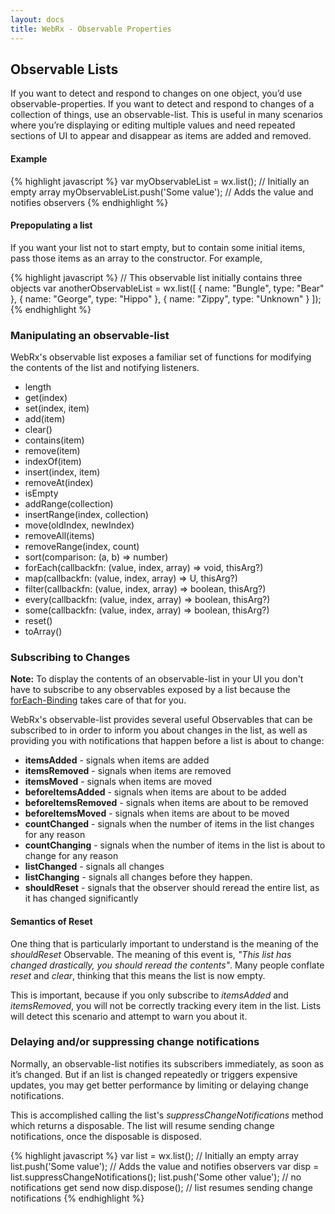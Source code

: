 ```yaml
---
layout: docs
title: WebRx - Observable Properties
---
```

## Observable Lists

If you want to detect and respond to changes on one object, you’d use observable-properties. If you want to detect and respond to changes of a collection of things, use an observable-list. This is useful in many scenarios where you’re displaying or editing multiple values and need repeated sections of UI to appear and disappear as items are added and removed.

#### Example

{% highlight javascript %}
var myObservableList = wx.list();    // Initially an empty array
myObservableList.push('Some value'); // Adds the value and notifies observers
{% endhighlight %}


#### Prepopulating a list

If you want your list not to start empty, but to contain some initial items, pass those items as an array to the constructor. For example,

{% highlight javascript %}
// This observable list initially contains three objects
var anotherObservableList = wx.list([
    { name: "Bungle", type: "Bear" },
    { name: "George", type: "Hippo" },
    { name: "Zippy", type: "Unknown" }
]);
{% endhighlight %}


### Manipulating an observable-list

WebRx's observable list exposes a familiar set of functions for modifying the contents of the list and notifying listeners.

- length
- get(index)
- set(index, item)
- add(item)
- clear()
- contains(item)
- remove(item)
- indexOf(item)
- insert(index, item)
- removeAt(index)
- isEmpty
- addRange(collection)
- insertRange(index, collection)
- move(oldIndex, newIndex)
- removeAll(items)
- removeRange(index, count)
- sort(comparison: (a, b) => number)
- forEach(callbackfn: (value, index, array) => void, thisArg?)
- map(callbackfn: (value, index, array) => U, thisArg?)
- filter(callbackfn: (value, index, array) => boolean, thisArg?)
- every(callbackfn: (value, index, array) => boolean, thisArg?)
- some(callbackfn: (value, index, array) => boolean, thisArg?)
- reset()
- toArray()


### Subscribing to Changes

**Note:** To display the contents of an observable-list in your UI you don't have to subscribe to any observables exposed by a list because the [forEach-Binding](/docs/forEach-binding.html#start) takes care of that for you. 

WebRx's observable-list provides several useful Observables that can be subscribed to in order to inform you about changes in the list, as well as providing you with notifications that happen before a list is about to change:

- **itemsAdded** - signals when items are added
- **itemsRemoved** - signals when items are removed
- **itemsMoved** - signals when items are moved
- **beforeItemsAdded** - signals when items are about to be added
- **beforeItemsRemoved** - signals when items are about to be removed
- **beforeItemsMoved** - signals when items are about to be moved
- **countChanged** - signals when the number of items in the list changes for any reason
- **countChanging** - signals when the number of items in the list is about to change for any reason
- **listChanged** - signals all changes
- **listChanging** - signals all changes before they happen.
- **shouldReset** - signals that the observer should reread the entire list, as it has changed significantly

#### Semantics of Reset

One thing that is particularly important to understand is the meaning of the *shouldReset* Observable. The meaning of this event is, *"This list has changed drastically, you should reread the contents"*. Many people conflate *reset* and *clear*, thinking that this means the list is now empty.

This is important, because if you only subscribe to *itemsAdded* and *itemsRemoved*, you will not be correctly tracking every item in the list. Lists will detect this scenario and attempt to warn you about it.

### Delaying and/or suppressing change notifications

Normally, an observable-list notifies its subscribers immediately, as soon as it’s changed. But if an list is changed repeatedly or triggers expensive updates, you may get better performance by limiting or delaying change notifications. 

This is accomplished calling the list's *suppressChangeNotifications* method which returns a disposable. The list will resume sending change notifications, once the disposable is disposed.

{% highlight javascript %}
var list = wx.list();    						// Initially an empty array
list.push('Some value'); 						// Adds the value and notifies observers
var disp = list.suppressChangeNotifications();
list.push('Some other value');					// no notifications get send now
disp.dispose();								// list resumes sending change notifications
{% endhighlight %}
